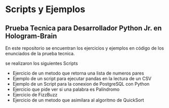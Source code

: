 # Scripts y Ejemplos
## Prueba Tecnica para Desarrollador Python Jr. en Hologram-Brain

En este repositorio se encuentran los ejercicios y ejemplos en código de los enunciados de la prueba tecnica.

se realizaron los siguientes Scripts

- Ejercicio de un metodo que retorna una lista de numeros pares
- Ejemplo de un script para ejecutar pandas en la lectura de un CSV
- Ejemplo de un Script para la conexion de PostgreSQL con Python
- Ejercicio que pide ver si una palabra es Palíndromo
- Ejercicio de FizzBuzz
- Ejercicio de un metodo que asimilara al algoritmo de QuickSort
